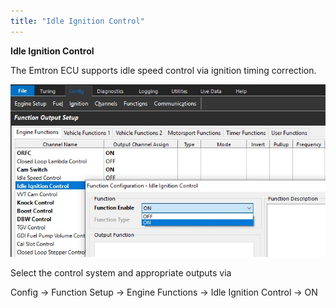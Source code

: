 ```yaml
---
title: "Idle Ignition Control"
---
```


**Idle Ignition Control**


The Emtron ECU supports idle speed control via ignition timing correction. &nbsp;


![Image](</img/Idle Ignition 7.jpg>)


Select the control system and appropriate outputs via&nbsp;

Config -\> Function Setup -\> Engine Functions -\> Idle Ignition Control -\> ON










